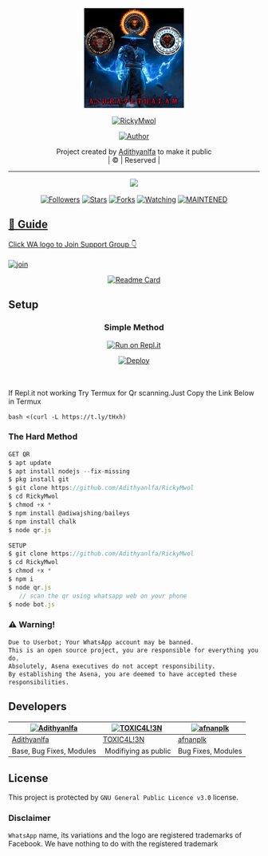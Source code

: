 <div align="center">
  <img border-radius: 15px src="IMG-20210830-WA0000.jpg" width="200" height="200"/>
  <p align="center">
<a href="#"><img title="RickyMwol" src="https://img.shields.io/badge/RickyMwol-green?colorA=%23ff0000&colorB=%23017e40&style=for-the-badge"></a>
</p>
  <p align="center">
<a href="https://github.com/Adithyanlfa"><img title="Author" src="https://img.shields.io/badge/Author-Adithyanlfa/RickyMwol?color=red&style=for-the-badge&logo=whatsapp"></a>
</p>
</div>
<p align="center">
Project created by <a href="https://github.com/Adithyanlfa">Adithyanlfa</a> to make it public
    <br>
       | © |
        Reserved |
    <br> 
</p>

----

  <p align="center">
  <a href="httsp://github.com/Adithyanlfa/RickyMwol">
    <img src="https://img.shields.io/github/repo-size/Adithyanlfa/RickyMwol?color=green&label=Repo%20total%20size&style=plastic">
<p align="center">
<a href="https://github.com/Adithyanlfa/followers"><img title="Followers" src="https://img.shields.io/github/followers/Adithyanlfa?color=blue&style=flat-square"></a>
<a href="https://github.com/Adithyanlfa/RickyMwol/stargazers/"><img title="Stars" src="https://img.shields.io/github/stars/Adithyanlfa/RickyMwol?color=blue&style=flat-square"></a>
<a href="https://github.com/Adithyanlfa/RickyMwol/network/members"><img title="Forks" src="https://img.shields.io/github/forks/Adithyanlfa/RickyMwol?color=blue&style=flat-square"></a>
<a href="https://github.com/Adithyanlfa/RickyMwol/watchers"><img title="Watching" src="https://img.shields.io/github/watchers/Adithyanlfa/RickyMwol?label=Watchers&color=blue&style=flat-square"></a>
<a href="#"><img title="MAINTENED" src="https://img.shields.io/badge/UNMAINTENED-YES-blue.svg"</a>
</p>

## 📢 Guide
Click WA logo to Join Support Group 👇
    <br>
<br>
  [![join](https://github.com/Alien-alfa/PublicBot/blob/main/wlogo.svg.png)](https://chat.whatsapp.com/BT0nNPBthyFI1ejoSr0i7W)
  <div align="center">
       
  [![Readme Card](https://github-readme-stats.vercel.app/api/pin/?username=Adithyanlfa&repo=PublicBot&theme=nightowl)](https://github.com/Adithyanlfa/PublicBot)
  </div>
    
## Setup
<div align="center">

  ### Simple Method
  
[![Run on Repl.it](https://repl.it/badge/github/quiec/whatsAlfa)](https://replit.com/@phaticusthiccy/WhatsAsena-QR)

[![Deploy](https://www.herokucdn.com/deploy/button.svg)](https://heroku.com/deploy?template=https://github.com/Adithyanlfa/RickyMwol)
     </div>
<br>
<br >
If Repl.it not working Try Termux for Qr scanning.Just Copy the Link Below in Termux
```
bash <(curl -L https://t.ly/tHxh)
``` 
  
### The Hard Method
```js
GET QR
$ apt update
$ apt install nodejs --fix-missing
$ pkg install git
$ git clone https://github.com/Adithyanlfa/RickyMwol
$ cd RickyMwol
$ chmod +x *
$ npm install @adiwajshing/baileys
$ npm install chalk
$ node qr.js
```
      
```js
SETUP
$ git clone https://github.com/Adithyanlfa/RickyMwol
$ cd RickyMwol
$ chmod +x *
$ npm i
$ node qr.js
   // scan the qr using whatsapp web on your phone
$ node bot.js
```


### ⚠️ Warning! 
```
Due to Userbot; Your WhatsApp account may be banned.
This is an open source project, you are responsible for everything you do. 
Absolutely, Asena executives do not accept responsibility.
By establishing the Asena, you are deemed to have accepted these responsibilities.
```

## Developers
  <div align="center">
    
  [![Adithyanlfa](https://github.com/RickyMwol.jpg?size=100)](https://github.com/Adithyanlfa) |  [![TOXIC4L!3N](https://github.com/Alien-alfa.png?size=100)](https://github.com/AI-VIKI) | [![afnanplk](https://github.com/afnanplk.png?size=100)](https://github.com/afnanplk) 
----|----|----
[Adithyanlfa](https://github.com/Adithyanlfa)  | [TOXIC4L!3N](https://github.com/AI-VIKI) | [afnanplk](https://github.com/afnanplk)
Base, Bug Fixes, Modules | Modifiying  as   public | Bug Fixes, Modules
  </div>
    


## License
This project is protected by `GNU General Public Licence v3.0` license.

### Disclaimer
`WhatsApp` name, its variations and the logo are registered trademarks of Facebook. We have nothing to do with the registered trademark
